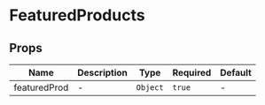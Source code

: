 # FeaturedProducts

## Props

<!-- @vuese:FeaturedProducts:props:start -->
|Name|Description|Type|Required|Default|
|---|---|---|---|---|
|featuredProd|-|`Object`|`true`|-|

<!-- @vuese:FeaturedProducts:props:end -->


